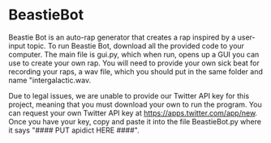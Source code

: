 # BeastieBot
Beastie Bot is an auto-rap generator that creates a rap inspired by a user-input topic. To run Beastie Bot, download all the provided code to your computer. The main file is gui.py, which when run, opens up a GUI you can use to create your own rap. You will need to provide your own sick beat for recording your raps, a wav file, which you should put in the same folder and name "intergalactic.wav.

Due to legal issues, we are unable to provide our Twitter API key for this project, meaning that you must download your own to run the program. You can request your own Twitter API key at https://apps.twitter.com/app/new. Once you have your key, copy and paste it into the file BeastieBot.py where it says "#### PUT apidict HERE ####".
